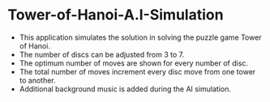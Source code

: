 # Tower-of-Hanoi-A.I-Simulation
- This application simulates the solution in solving the puzzle game Tower of Hanoi. 
- The number of discs can be adjusted from 3 to 7. 
- The optimum number of moves are shown for every number of disc. 
- The total number of moves increment every disc move from one tower to another. 
- Additional background music is added during the AI simulation. 

